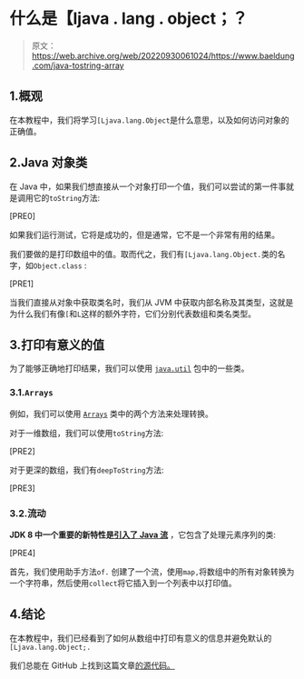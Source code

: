 # 什么是【ljava . lang . object；？

> 原文：<https://web.archive.org/web/20220930061024/https://www.baeldung.com/java-tostring-array>

## 1.概观

在本教程中，我们将学习`[Ljava.lang.Object`是什么意思，以及如何访问对象的正确值。

## 2.Java 对象类

在 Java 中，如果我们想直接从一个对象打印一个值，我们可以尝试的第一件事就是调用它的`toString`方法:

[PRE0]

如果我们运行测试，它将是成功的，但是通常，它不是一个非常有用的结果。

我们要做的是打印数组中的值。取而代之，我们有`[Ljava.lang.Object.`类的名字，如`Object.class` :

[PRE1]

当我们直接从对象中获取类名时，我们从 JVM 中获取内部名称及其类型，这就是为什么我们有像`[`和`L`这样的额外字符，它们分别代表数组和类名类型。

## 3.打印有意义的值

为了能够正确地打印结果，我们可以使用 [`java.util`](https://web.archive.org/web/20221208143956/https://docs.oracle.com/en/java/javase/11/docs/api/java.base/java/util/package-summary.html) 包中的一些类。

### 3.1.`Arrays`

例如，我们可以使用 [`Arrays`](/web/20221208143956/https://www.baeldung.com/java-util-arrays) 类中的两个方法来处理转换。

对于一维数组，我们可以使用`toString`方法:

[PRE2]

对于更深的数组，我们有`deepToString`方法:

[PRE3]

### 3.2.流动

**JDK 8 中一个重要的新特性是[引入了 Java 流](/web/20221208143956/https://www.baeldung.com/java-8-streams-introduction)** ，它包含了处理元素序列的类:

[PRE4]

首先，我们使用助手方法`of.` 创建了一个流，使用`map,`将数组中的所有对象转换为一个字符串，然后使用`collect`将它插入到一个列表中以打印值。

## 4.结论

在本教程中，我们已经看到了如何从数组中打印有意义的信息并避免默认的`[Ljava.lang.Object;.`

我们总能在 GitHub 上找到这篇文章[的源代码。](https://web.archive.org/web/20221208143956/https://github.com/eugenp/tutorials/tree/master/core-java-modules/core-java-arrays-guides)